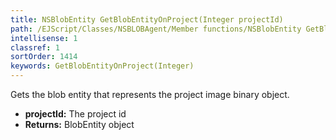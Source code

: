 ```yaml
---
title: NSBlobEntity GetBlobEntityOnProject(Integer projectId)
path: /EJScript/Classes/NSBLOBAgent/Member functions/NSBlobEntity GetBlobEntityOnProject(Integer p_0)
intellisense: 1
classref: 1
sortOrder: 1414
keywords: GetBlobEntityOnProject(Integer)
---
```



Gets the blob entity that represents the project image binary object.



* **projectId:** The project id
* **Returns:** BlobEntity object


